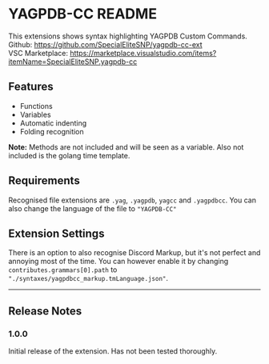 # YAGPDB-CC README

This extensions shows syntax highlighting YAGPDB Custom Commands.  
Github: https://github.com/SpecialEliteSNP/yagpdb-cc-ext  
VSC Marketplace: https://marketplace.visualstudio.com/items?itemName=SpecialEliteSNP.yagpdb-cc

## Features

- Functions
- Variables
- Automatic indenting
- Folding recognition

**Note:** Methods are not included and will be seen as a variable. Also not included is the golang time template.

## Requirements

Recognised file extensions are `.yag`, `.yagpdb`, `yagcc` and `.yagpdbcc`.
You can also change the language of the file to `"YAGPDB-CC"`

## Extension Settings

There is an option to also recognise Discord Markup, but it's not perfect and annoying most of the time.
You can however enable it by changing `contributes.grammars[0].path` to `"./syntaxes/yagpdbcc_markup.tmLanguage.json"`.

---

## Release Notes

### 1.0.0

Initial release of the extension. Has not been tested thoroughly.
